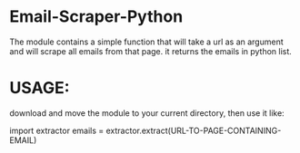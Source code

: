 # Email-Scraper-Python

The module contains a simple function that will take a url as an argument and will scrape all emails from that page.
it returns the emails in python list.

# USAGE:
download and move the module to your current directory, then use it like:

import extractor
emails = extractor.extract(URL-TO-PAGE-CONTAINING-EMAIL)


